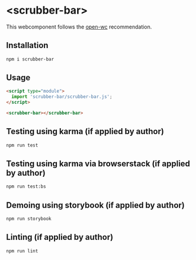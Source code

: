 # \<scrubber-bar>

This webcomponent follows the [open-wc](https://github.com/open-wc/open-wc) recommendation.

## Installation
```bash
npm i scrubber-bar
```

## Usage
```html
<script type="module">
  import 'scrubber-bar/scrubber-bar.js';
</script>

<scrubber-bar></scrubber-bar>
```

## Testing using karma (if applied by author)
```bash
npm run test
```

## Testing using karma via browserstack (if applied by author)
```bash
npm run test:bs
```

## Demoing using storybook (if applied by author)
```bash
npm run storybook
```

## Linting (if applied by author)
```bash
npm run lint
```
